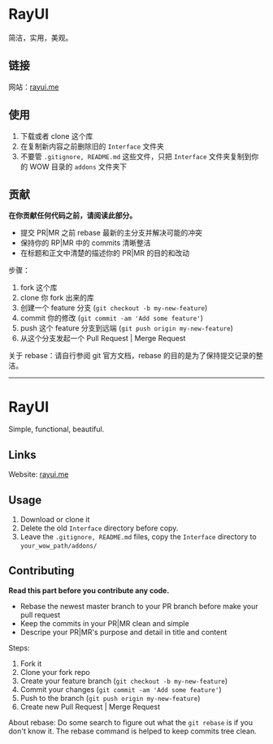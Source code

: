 # RayUI

简洁，实用，美观。

## 链接

网站：[rayui.me](http://rayui.me)

## 使用

1. 下载或者 clone 这个库
2. 在复制新内容之前删除旧的 `Interface` 文件夹
3. 不要管 `.gitignore, README.md` 这些文件，只把 `Interface` 文件夹复制到你的 WOW 目录的 `addons` 文件夹下

## 贡献

**在你贡献任何代码之前，请阅读此部分。**

- 提交 PR|MR 之前 rebase 最新的主分支并解决可能的冲突
- 保持你的 RP|MR 中的 commits 清晰整洁
- 在标题和正文中清楚的描述你的 PR|MR 的目的和改动

步骤：

1. fork 这个库
2. clone 你 fork 出来的库
3. 创建一个 feature 分支 (`git checkout -b my-new-feature`)
4. commit 你的修改 (`git commit -am 'Add some feature'`)
5. push 这个 feature 分支到远端 (`git push origin my-new-feature`)
6. 从这个分支发起一个 Pull Request | Merge Request

关于 rebase：请自行参阅 git 官方文档，rebase 的目的是为了保持提交记录的整洁。

---

# RayUI

Simple, functional, beautiful.

## Links

Website: [rayui.me](http://rayui.me)

## Usage

1. Download or clone it
2. Delete the old `Interface` directory before copy.
3. Leave the `.gitignore, README.md` files, copy the `Interface` directory to `your_wow_path/addons/`

## Contributing

**Read this part before you contribute any code.**

- Rebase the newest master branch to your PR branch before make your pull request
- Keep the commits in your PR|MR clean and simple
- Descripe your PR|MR's purpose and detail in title and content

Steps:

1. Fork it
2. Clone your fork repo
3. Create your feature branch (`git checkout -b my-new-feature`)
4. Commit your changes (`git commit -am 'Add some feature'`)
5. Push to the branch (`git push origin my-new-feature`)
6. Create new Pull Request | Merge Request

About rebase: Do some search to figure out what the `git rebase` is if you don't know it. The rebase command is helped to keep commits tree clean.